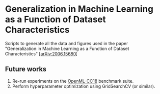 # Generalization in Machine Learning as a Function of Dataset Characteristics #

Scripts to generate all the data and figures used in the paper "Generalization in Machine Learning as a Function of Dataset Characteristics" [[arXiv:2006.15680](https://arxiv.org/abs/2006.15680)]

## Future works

1. Re-run experiments on the [OpenML-CC18](https://docs.openml.org/benchmark/#list-of-benchmarking-suites) benchmark suite.
2. Perform hyperparameter optimization using GridSearchCV (or similar).

